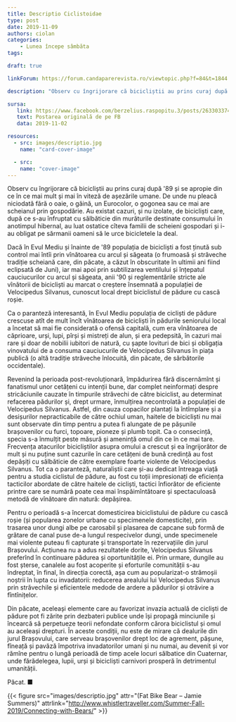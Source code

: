 ```yaml
---
title: Descriptio Ciclistoidae
type: post
date: 2019-11-09
authors: ciolan
categories:
    - Lunea începe sâmbăta
tags:

draft: true

linkForum: https://forum.candaparerevista.ro/viewtopic.php?f=84&t=1844

description: "Observ cu îngrijorare că bicicliștii au prins curaj după '89 și se apropie din ce în ce mai mult și mai în viteză de așezările umane. De unde nu pleacă niciodată fără o oaie, o găină, un Eurocolor, o gogonea sau ce mai are scheianul prin gospodărie. Au existat cazuri, și nu izolate, de bicicliști care, după ce s-au înfruptat cu sălbăticie din murăturile destinate consumului în anotimpul hibernal, au luat ostatice cîteva familii de scheieni gospodari și i-au obligat pe sărmanii oameni să le urce bicicletele la deal."

sursa:
   link: https://www.facebook.com/berzelius.raspopitu.3/posts/263303374628779
   text: Postarea originală de pe FB
   data: 2019-11-02

resources:
  - src: images/descriptio.jpg
    name: "card-cover-image"

  - src:
    name: "cover-image"
---
```


Observ cu îngrijorare că bicicliștii au prins curaj după '89 și se apropie din ce în ce mai mult și mai în viteză de așezările umane. De unde nu pleacă niciodată fără o oaie, o găină, un Eurocolor, o gogonea sau ce mai are scheianul prin gospodărie. Au existat cazuri, și nu izolate, de bicicliști care, după ce s-au înfruptat cu sălbăticie din murăturile destinate consumului în anotimpul hibernal, au luat ostatice cîteva familii de scheieni gospodari și i-au obligat pe sărmanii oameni să le urce bicicletele la deal.

Dacă în Evul Mediu și înainte de '89 populația de bicicliști a fost ținută sub control mai întîi prin vînătoarea cu arcul și săgeata (o frumoasă și străveche tradiție scheiană care, din păcate, a căzut în obscuritate în ultimii ani fiind eclipsată de Juni), iar mai apoi prin subtilizarea ventilului și înțepatul cauciucurilor cu arcul și săgeata, anii '90 și reglementările stricte ale vînătorii de bicicliști au marcat o creștere însemnată a populației de Velocipedus Silvanus, cunoscut local drept biciclistul de pădure cu cască roșie.

Ca o paranteză interesantă, în Evul Mediu populația de cicliști de pădure crescuse atît de mult încît vînătoarea de bicicliști în pădurile seniorului local a încetat să mai fie considerată o ofensă capitală, cum era vînătoarea de căprioare, urși, lupi, pîrși și mistreți de alun, și era pedepsită, în cazuri mai rare și doar de nobilii iubitori de natură, cu șapte lovituri de bici și obligația vinovatului de a consuma cauciucurile de Velocipedus Silvanus în piața publică (o altă tradiție străveche înlocuită, din păcate, de sărbătorile occidentale).

Revenind la perioada post-revoluționară, împădurirea fără discernămînt și fanatismul unor cetățeni cu intenții bune, dar complet neinformați despre stricăciunile cauzate în timpurile străvechi de către biciclist, au determinat refacerea pădurilor și, drept urmare, înmulțirea necontrolată a populației de Velocipedus Silvanus. Astfel, din cauza copacilor plantați la întîmplare și a desișurilor nepracticabile de către ochiul uman, haitele de bicicliști nu mai sunt observate din timp pentru a putea fi alungate de pe pășunile brașovenilor cu furci, topoare, pioneze și plumb topit. Ca o consecință, specia s-a înmulțit peste măsură și amenință omul din ce în ce mai tare. Frecvența atacurilor bicicliștilor asupra omului a crescut și ea îngrijorător de mult și nu puține sunt cazurile în care cetățeni de bună credință au fost depășiți cu sălbăticie de către exemplare foarte violente de Velocipedus Silvanus. Tot ca o paranteză, naturaliștii care și-au dedicat întreaga viață pentru a studia ciclistul de pădure, au fost cu toții impresionați de eficiența tacticilor abordate de către haitele de cicliști, tactici înfiorător de eficiente printre care se numără poate cea mai înspăimîntătoare și spectaculoasă metodă de vînătoare din natură: depășirea.

Pentru o perioadă s-a încercat domesticirea biciclistului de pădure cu cască roșie (și popularea zonelor urbane cu specimenele domesticite), prin trasarea unor dungi albe pe carosabil și plasarea de capcane sub formă de grătare de canal puse de-a lungul respecivelor dungi, unde specimenele mai violente puteau fi capturate și transportate în rezervațiile din jurul Brașovului. Acțiunea nu a adus rezultatele dorite, Velocipedus Silvanus preferînd în continuare pădurea și oportunitățile ei. Prin urmare, dungile au fost șterse, canalele au fost acoperite și eforturile comunității s-au îndreptat, în final, în direcția corectă, așa cum au popularizat-o strămoșii noștrii în lupta cu invadatorii: reducerea arealului lui Velocipedus Silvanus prin străvechile și eficientele medode de ardere a pădurilor și otrăvire a fîntînițelor.

Din păcate, aceleași elemente care au favorizat invazia actuală de cicliști de pădure pot fi zărite prin dezbateri publice unde își propagă minciunile și încearcă să perpetueze teorii nefondate conform cărora biciclistul și omul au aceleași drepturi. În aceste condiții, nu este de mirare că dealurile din jurul Brașovului, care serveau brașovenilor drept loc de agrement, pășune, fîneață și pavăză împotriva invadatorilor umani și nu numai, au devenit și vor rămîne pentru o lungă perioadă de timp acele locuri sălbatice din Cuaternar, unde fărădelegea, lupii, urși și bicicliști carnivori prosperă în detrimentul umanității.

Păcat. ■

{{< figure  src="images/descriptio.jpg" attr="(Fat Bike Bear – Jamie Summers)" attrlink="http://www.whistlertraveller.com/Summer-Fall-2019/Connecting-with-Bears/" >}}
